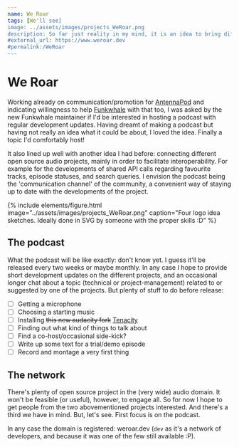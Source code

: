 ```yaml
---
name: We Roar
tags: [We'll see]
image: ../assets/images/projects_WeRoar.png
description: So far just reality in my mind, it is an idea to bring different open source projects in the audio realm together.
#external_url: https://www.weroar.dev
#permalink:/WeRoar
---
```


# We Roar

Working already on communication/promotion for [AntennaPod](./AntennaPod) and indicating willingness to help [Funkwhale](https://www.funkwhale.audio) with that too, I was asked by the new Funkwhale maintainer if I'd be interested in hosting a podcast with regular development updates. Having dreamt of making a podcast but having not really an idea what it could be about, I loved the idea. Finally a topic I'd comfortably host!

It also lined up well with another idea I had before: connecting different open source audio projects, mainly in order to facilitate interoperability. For example for the developments of shared API calls regarding favourite tracks, episode statuses, and search queries. I envision the podcast being the 'communication channel' of the community, a convenient way of staying up to date with the developments of the project.

{% include elements/figure.html image="../assets/images/projects_WeRoar.png" caption="Four logo idea sketches. Ideally done in SVG by someone with the proper skills :D" %}

## The podcast

What the podcast will be like exactly: don't know yet. I guess it'll be released every two weeks or maybe monthly. In any case I hope to provide short development updates on the different projects, and an occasional longer chat about a topic (technical or project-management) related to or suggested by one of the projects. But plenty of stuff to do before release:

* [ ] Getting a microphone
* [ ] Choosing a starting music
* [ ] Installing ~~this new audacity fork~~ [Tenacity](https://github.com/tenacityteam/tenacity)
* [ ] Finding out what kind of things to talk about
* [ ] Find a co-host/occasional side-kick?
* [ ] Write up some text for a trial/demo episode
* [ ] Record and montage a very first thing

## The network

There's plenty of open source project in the (very wide) audio domain. It won't be feasible (or useful), however, to engage all. So for now I hope to get people from the two abovementioned projects interested. And there's a third we have in mind. But, let's see. First focus is on the podcast.

In any case the domain is registered: weroar.dev (`dev` as it's a network of developers, and because it was one of the few still available :P).
